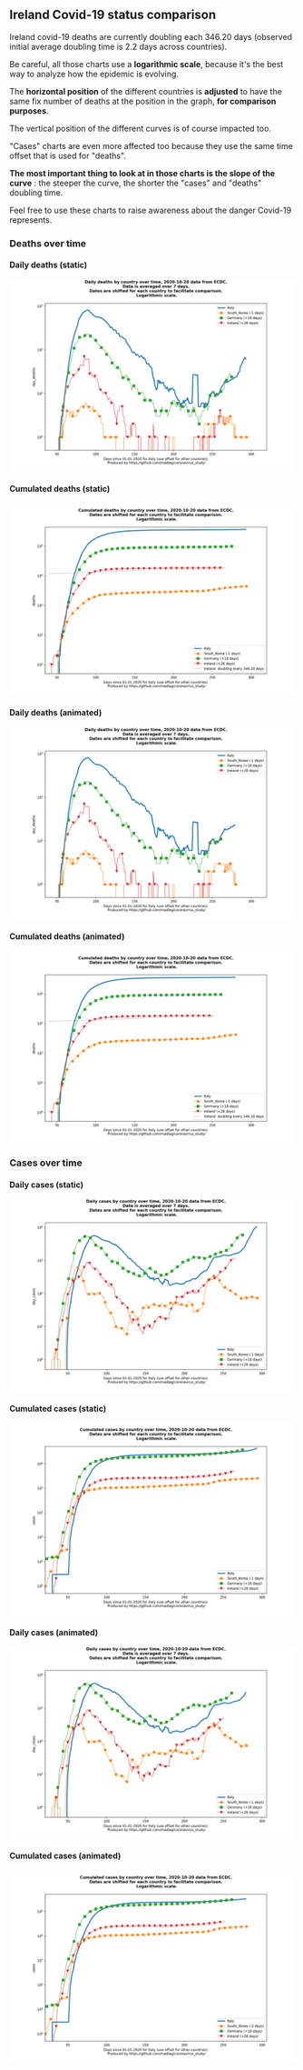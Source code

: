 ## Ireland Covid-19 status comparison 

Ireland covid-19 deaths are currently doubling each 346.20 days (observed initial average doubling time is 2.2 days across countries).



Be careful, all those charts use a **logarithmic scale**, because it's the best way to analyze how the epidemic is evolving.
 
The **horizontal position** of the different countries is **adjusted** to have the same fix number of deaths at the position in the graph, **for comparison purposes**.

The vertical position of the different curves is of course impacted too.

"Cases" charts are even more affected too because they use the same time offset that is used for "deaths".

**The most important thing to look at in those charts is the slope of the curve** : the steeper the curve, the shorter the "cases" and "deaths" doubling time.

Feel free to use these charts to raise awareness about the danger Covid-19 represents. 


 
### Deaths over time
 
#### Daily deaths (static)
![Ireland covid-19 daily deaths static chart](https://raw.githubusercontent.com/madlag/coronavirus_study/master/notebooks/graphs/2020-10-20/countries/Ireland/2020-10-20_Ireland_day_deaths.png "Ireland covid-19 day_deaths static chart")   
 
#### Cumulated deaths (static)
![Ireland covid-19 cumulated deaths static chart](https://raw.githubusercontent.com/madlag/coronavirus_study/master/notebooks/graphs/2020-10-20/countries/Ireland/2020-10-20_Ireland_deaths.png "Ireland covid-19 deaths static chart")   
 
#### Daily deaths (animated)
![Ireland covid-19 daily deaths animated chart](https://raw.githubusercontent.com/madlag/coronavirus_study/master/notebooks/graphs/2020-10-20/countries/Ireland/2020-10-20_Ireland_day_deaths.gif "Ireland covid-19 day_deaths animated chart")   
 
#### Cumulated deaths (animated)
![Ireland covid-19 cumulated deaths animated chart](https://raw.githubusercontent.com/madlag/coronavirus_study/master/notebooks/graphs/2020-10-20/countries/Ireland/2020-10-20_Ireland_deaths.gif "Ireland covid-19 deaths animated chart")   

 
### Cases over time
 
#### Daily cases (static)
![Ireland covid-19 daily cases static chart](https://raw.githubusercontent.com/madlag/coronavirus_study/master/notebooks/graphs/2020-10-20/countries/Ireland/2020-10-20_Ireland_day_cases.png "Ireland covid-19 day_cases static chart")   
 
#### Cumulated cases (static)
![Ireland covid-19 cumulated cases static chart](https://raw.githubusercontent.com/madlag/coronavirus_study/master/notebooks/graphs/2020-10-20/countries/Ireland/2020-10-20_Ireland_cases.png "Ireland covid-19 cases static chart")   
 
#### Daily cases (animated)
![Ireland covid-19 daily cases animated chart](https://raw.githubusercontent.com/madlag/coronavirus_study/master/notebooks/graphs/2020-10-20/countries/Ireland/2020-10-20_Ireland_day_cases.gif "Ireland covid-19 day_cases animated chart")   
 
#### Cumulated cases (animated)
![Ireland covid-19 cumulated cases animated chart](https://raw.githubusercontent.com/madlag/coronavirus_study/master/notebooks/graphs/2020-10-20/countries/Ireland/2020-10-20_Ireland_cases.gif "Ireland covid-19 cases animated chart")   

